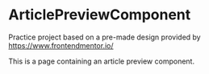 # ArticlePreviewComponent

Practice project based on a pre-made design provided by https://www.frontendmentor.io/

This is a page containing an article preview component.
```
